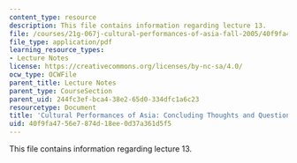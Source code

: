 ```yaml
---
content_type: resource
description: This file contains information regarding lecture 13.
file: /courses/21g-067j-cultural-performances-of-asia-fall-2005/40f9fa4756e7874d18ee0d37a361d5f5_MIT21G_067JF05_l13finlcla.pdf
file_type: application/pdf
learning_resource_types:
- Lecture Notes
license: https://creativecommons.org/licenses/by-nc-sa/4.0/
ocw_type: OCWFile
parent_title: Lecture Notes
parent_type: CourseSection
parent_uid: 244fc3ef-bca4-38e2-65d0-334dfc1a6c23
resourcetype: Document
title: 'Cultural Performances of Asia: Concluding Thoughts and Questions'
uid: 40f9fa47-56e7-874d-18ee-0d37a361d5f5
---
```

This file contains information regarding lecture 13.